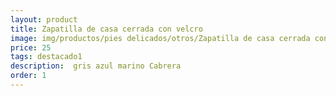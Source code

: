 ```yaml
---
layout: product
title: Zapatilla de casa cerrada con velcro 
image: img/productos/pies delicados/otros/Zapatilla de casa cerrada con velcro =25=destacado1= gris azul marino Cabrera.webp
price: 25
tags: destacado1
description:  gris azul marino Cabrera
order: 1
---
```


